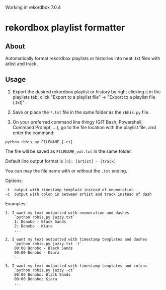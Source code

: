 Working in rekordbox 7.0.4

# rekordbox playlist formatter

## About

Automatically format rekordbox playlists or histories into neat .txt files with artist and track.

## Usage

1. Export the desired rekordbox playlist or history by right clicking it in the playlists tab, click "Export to a playlist file" -> "Export to a playlist file (.txt)".

2. Save or place the `*.txt` file in the same folder as the `rbhis.py` file.

3. On your preferred command line thingy (GIT Bash, Powershell, Command Prompt, ...), go to the file location with the playlist file, and enter the command:

```
python rbhis.py FILENAME [-ct]
```

The file will be saved as `FILENAME_out.txt` in the same folder.

Default line output format is `[n]: [artist] - [track]`

You can may the file name with or without the `.txt` ending.

Options:

	-t	output with timestamp template instead of enumeration
	-c	output with colon in between artist and track instead of dash
	
Examples:

	1. I want my text outputted with enumeration and dashes
		`python rbhis.py jazzy.txt`
		1: Bonobo - Black Sands
		2: Bonobo - Kiara
		...
		
	2. I want my text outputted with timestamp templates and dashes
		`python rbhis.py jazzy.txt -t`
		00:00 Bonobo - Black Sands
		00:00 Bonobo - Kiara
		...
	
	3. I want my text outputted with timestamp templates and colons
		`python rbhis.py jazzy -ct`
		00:00 Bonobo: Black Sands
		00:00 Bonobo: Kiara
		...